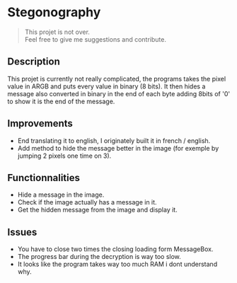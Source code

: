 # Stegonography
> This projet is not over.  
> Feel free to give me suggestions and contribute.
## Description
This projet is currently not really complicated, the programs takes the pixel value in ARGB and puts every value in binary (8 bits). It then hides a message also converted in binary in the end of each byte adding 8bits of '0' to show it is the end of the message.
## Improvements
* End translating it to english, I originately built it in french / english.
* Add method to hide the message better in the image (for exemple by jumping 2 pixels one time on 3).
## Functionnalities
* Hide a message in the image.
* Check if the image actually has a message in it.
* Get the hidden message from the image and display it.
## Issues
* You have to close two times the closing loading form MessageBox.
* The progress bar during the decryption is way too slow.
* It looks like the program takes way too much RAM i dont understand why.